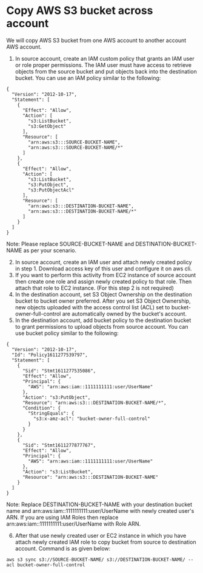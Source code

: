# Copy AWS S3 bucket across account

We will copy AWS S3 bucket from one AWS account to another account AWS account.
1. In source account, create an IAM custom policy that grants an IAM user or role proper permissions. The IAM user must have access to retrieve objects from the source bucket and put objects back into the destination bucket. You can use an IAM policy similar to the following:

```
{
  "Version": "2012-10-17",
  "Statement": [
    {
      "Effect": "Allow",
      "Action": [
        "s3:ListBucket",
        "s3:GetObject"
      ],
      "Resource": [
        "arn:aws:s3:::SOURCE-BUCKET-NAME",
        "arn:aws:s3:::SOURCE-BUCKET-NAME/*"
      ]
    },
    {
      "Effect": "Allow",
      "Action": [
        "s3:ListBucket",
        "s3:PutObject",
        "s3:PutObjectAcl"
      ],
      "Resource": [
        "arn:aws:s3:::DESTINATION-BUCKET-NAME",
        "arn:aws:s3:::DESTINATION-BUCKET-NAME/*"
      ]
    }
  ]
}
```
Note: Please replace SOURCE-BUCKET-NAME and DESTINATION-BUCKET-NAME as per your scenario.

2. In source account, create an IAM user and attach newly created policy in step 1. Download access key of this user and configure it on aws cli.
3. If you want to perform this activity from EC2 instance of source account then create one role and assign newly created policy to that role. Then           attach that role to EC2 instance. (For this step 2 is not required)
4. In the destination account, set S3 Object Ownership on the destination bucket to bucket owner preferred. After you set S3 Object Ownership, new objects uploaded with the access control list (ACL) set to bucket-owner-full-control are automatically owned by the bucket's account.
5. In the destination account, add bucket policy to the destination bucket to grant permissions to upload objects from source account. You can use bucket policy similar to the following:
```
{
  "Version": "2012-10-17",
  "Id": "Policy1611277539797",
  "Statement": [
    {
      "Sid": "Stmt1611277535086",
      "Effect": "Allow",
      "Principal": {
        "AWS": "arn:aws:iam::1111111111:user/UserName"
      },
      "Action": "s3:PutObject",
      "Resource": "arn:aws:s3:::DESTINATION-BUCKET-NAME/*",
      "Condition": {
        "StringEquals": {
          "s3:x-amz-acl": "bucket-owner-full-control"
        }
      }
    },
    {
      "Sid": "Stmt1611277877767",
      "Effect": "Allow",
      "Principal": {
        "AWS": "arn:aws:iam::1111111111:user/UserName"
      },
      "Action": "s3:ListBucket",
      "Resource": "arn:aws:s3:::DESTINATION-BUCKET-NAME"
    }
  ]
}
```
Note: Replace DESTINATION-BUCKET-NAME with your destination bucket name and arn:aws:iam::1111111111:user/UserName with newly created user's ARN.
      If you are using IAM Roles then replace arn:aws:iam::1111111111:user/UserName with Role ARN.

6. After that use newly created user or EC2 instance in which you have attach newly created IAM role to copy bucket from source to destination account. Command is as given below:
 ```
aws s3 sync s3://SOURCE-BUCKET-NAME/ s3://DESTINATION-BUCKET-NAME/ --acl bucket-owner-full-control
```
